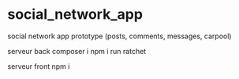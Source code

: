 # social_network_app
social network app prototype (posts, comments, messages, carpool)

serveur back 
  composer i
  npm i
  run ratchet
  
serveur front 
  npm i
  
